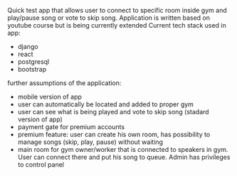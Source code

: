 Quick test app that allows user to connect to specific room inside gym and play/pause song or vote to skip song. 
Application is written based on youtube course but is being currently extended
Current tech stack used in app:
- django
- react
- postgresql
- bootstrap

further assumptions of the application:
- mobile version of app 
- user can automatically be located and added to proper gym
- user can see what is being played and vote to skip song (stadard version of app)
- payment gate for premium accounts 
- premium feature: user can create his own room, has possibility to manage songs (skip, play, pause) without waiting 
- main room for gym owner/worker that is connected to speakers in gym. User can connect there and put his song to queue. Admin has privileges to control panel 